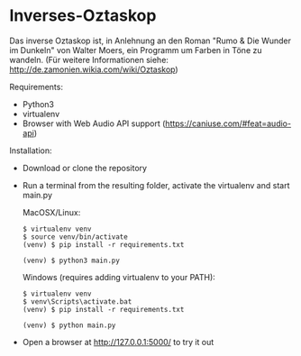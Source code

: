 # Inverses-Oztaskop

Das inverse Oztaskop ist, in Anlehnung an den Roman "Rumo & Die Wunder im Dunkeln" von Walter Moers, 
ein Programm um Farben in Töne zu wandeln.
(Für weitere Informationen siehe: http://de.zamonien.wikia.com/wiki/Oztaskop)

Requirements:
- Python3
- virtualenv
- Browser with Web Audio API support (https://caniuse.com/#feat=audio-api)

Installation:
- Download or clone the repository
- Run a terminal from the resulting folder, activate the virtualenv and start main.py

  MacOSX/Linux:
  ```
  $ virtualenv venv
  $ source venv/bin/activate
  (venv) $ pip install -r requirements.txt
  
  (venv) $ python3 main.py
  ```

  Windows (requires adding virtualenv to your PATH):
  ```
  $ virtualenv venv
  $ venv\Scripts\activate.bat 
  (venv) $ pip install -r requirements.txt

  (venv) $ python main.py
  ```
- Open a browser at http://127.0.0.1:5000/ to try it out
